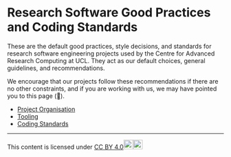 # Research Software Good Practices and Coding Standards

These are the default good practices, style decisions, and standards for research software engineering projects used by
the Centre for Advanced Research Computing at UCL. They act as our default choices, general guidelines, and
recommendations.

We encourage that our projects follow these recommendations if there are no other constraints, and if you are working
with us, we may have pointed you to this page (👋).

- [Project Organisation](./project_organisation/)
- [Tooling](./tooling/)
- [Coding Standards](./coding_standards/)

---

This content is licensed under [CC BY 4.0](http://creativecommons.org/licenses/by/4.0/?ref=chooser-v1)<img
style="height:22px;"
src="https://mirrors.creativecommons.org/presskit/icons/cc.svg?ref=chooser-v1"><img
style="height:22px;"
src="https://mirrors.creativecommons.org/presskit/icons/by.svg?ref=chooser-v1">
